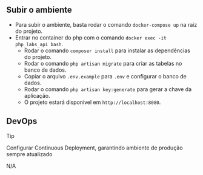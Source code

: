 ## Subir o ambiente
- Para subir o ambiente, basta rodar o comando `docker-compose up` na raiz do projeto.
- Entrar no container do php com o comando `docker exec -it php_labs_api bash`.
  - Rodar o comando `composer install` para instalar as dependências do projeto.
  - Rodar o comando `php artisan migrate` para criar as tabelas no banco de dados.
  - Copiar o arquivo `.env.example` para `.env` e configurar o banco de dados.
  - Rodar o comando `php artisan key:generate` para gerar a chave da aplicação.
  - O projeto estará disponível em `http://localhost:8080`.

## DevOps

> [!TIP]
> Configurar Continuous Deployment, garantindo ambiente de produção sempre atualizado

N/A
